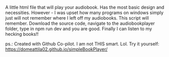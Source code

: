 A little html file that will play your audiobook. Has the most basic design and necessities. However - I was upset how many programs on windows simply just will not remember where I left off my audiobooks. This script will remember. 
Download the source code, navigate to the audiobookplayer folder, type in npm run dev and you are good. Finally I can listen to my hecking books!!

ps.: Created with Github Co-pilot. I am not THIS smart. Lol. 
Try it yourself: https://domeattila02.github.io/simpleBookPlayer/
